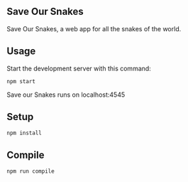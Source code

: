 
Save Our Snakes
---
 
Save Our Snakes, a web app for all the snakes of the world. 

Usage
---
 
Start the development server with this command:
 
```
npm start
```
 
Save our Snakes runs on localhost:4545
 
Setup
---
 
```
npm install
```

 
Compile
---
 
```
npm run compile
```